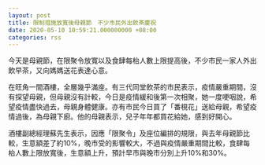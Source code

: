 ```yaml
---
layout: post
title: 限制措施放寬後母親節　不少市民外出飲茶慶祝
date: 2020-05-10 10:59:21.000000000 +08:00
categories: rss
---
```


今天是母親節，在限聚令放寬以及食肆每枱人數上限提高後，不少市民一家人外出飲早茶，又向媽媽送花表達心意。

在旺角一間酒樓，全層幾乎滿座。有三代同堂飲茶的市民表示，疫情嚴重期間，沒有探望母親，但母親沒有計較，今日是疫情緩和後第一次相聚，她一度哽咽說，希望疫情盡快過去，母親身體健康。亦有市民今日買了「番梘花」送給母親，希望疫情過後，為母親下廚。他的母親表示，兒子年年都買花給她，感到好開心。

酒樓副總經理蘇先生表示，因應「限聚令」及座位編排的規限，與去年母親節比較，生意額差了約10%，晚市受的影響較大，不過與疫情嚴重期間比較，食肆每枱人數上限放寬後，生意額上升，預計早市與晚市分別上升10%和30%。
